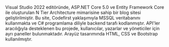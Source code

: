 Visual Studio 2022 editöründe, ASP.NET Core 5.0 ve Entity Framework Core ile oluşturulan N Tier Architecture mimarisine sahip bir blog sitesi geliştirilmiştir. Bu site, Codefirst yaklaşımıyla MSSQL veritabanını kullanmakta ve C# programlama diliyle backend tarafı kodlanmıştır. API'ler aracılığıyla desteklenen bu projede, kullanıcılar, yazarlar ve yöneticiler için ayrı paneller bulunmaktadır. Arayüz tasarımında HTML, CSS ve Bootstrap kullanılmıştır.
